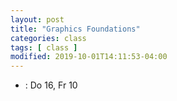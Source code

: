 ```yaml
---
layout: post
title: "Graphics Foundations"
categories: class
tags: [ class ]
modified: 2019-10-01T14:11:53-04:00
---
```


* []() : Do 16, Fr 10
